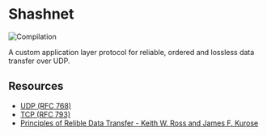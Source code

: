 # Shashnet

![Compilation](https://github.com/github/docs/actions/workflows/c-cpp.yml/badge.svg)

A custom application layer protocol for reliable, ordered and lossless data transfer over UDP.

## Resources

- [UDP (RFC 768)](https://www.ietf.org/rfc/rfc768.txt)
- [TCP (RFC 793)](https://www.ietf.org/rfc/rfc793.txt)
- [Principles of Relible Data Transfer - Keith W. Ross and James F. Kurose](http://www2.ic.uff.br/~michael/kr1999/3-transport/3_040-principles_rdt.htm)
